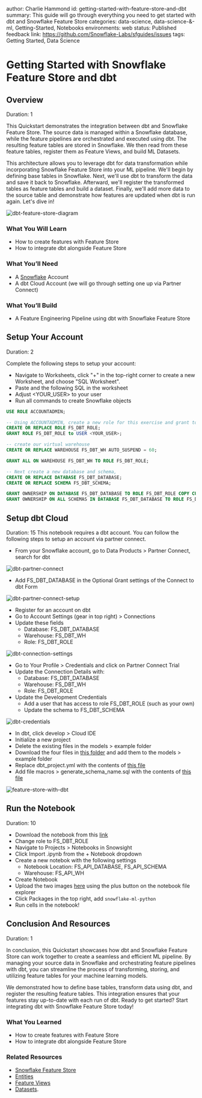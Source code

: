 author: Charlie Hammond
id: getting-started-with-feature-store-and-dbt
summary: This guide will go through everything you need to get started with dbt and Snowflake Feature Store
categories: data-science, data-science-&-ml, Getting-Started, Notebooks
environments: web
status: Published 
feedback link: https://github.com/Snowflake-Labs/sfguides/issues
tags: Getting Started, Data Science 

# Getting Started with Snowflake Feature Store and dbt
<!-- ------------------------ -->
## Overview 
Duration: 1

This Quickstart demonstrates the integration between dbt and Snowflake Feature Store. The source data is managed within a Snowflake database, while the feature pipelines are orchestrated and executed using dbt. The resulting feature tables are stored in Snowflake. We then read from these feature tables, register them as Feature Views, and build ML Datasets.

This architecture allows you to leverage dbt for data transformation while incorporating Snowflake Feature Store into your ML pipeline. We'll begin by defining base tables in Snowflake. Next, we'll use dbt to transform the data and save it back to Snowflake. Afterward, we'll register the transformed tables as feature tables and build a dataset. Finally, we'll add more data to the source table and demonstrate how features are updated when dbt is run again. Let's dive in!

![dbt-feature-store-diagram](assets/dbt-feature-store-diagram.png)

### What You Will Learn 
- How to create features with Feature Store
- How to integrate dbt alongside Feature Store

### What You’ll Need 
- A [Snowflake](https://app.snowflake.com/) Account
- A dbt Cloud Account (we will go through setting one up via Partner Connect)

### What You’ll Build 
- A Feature Engineering Pipeline using dbt with Snowflake Feature Store

<!-- ------------------------ -->
## Setup Your Account
Duration: 2

Complete the following steps to setup your account:
- Navigate to Worksheets, click "+" in the top-right corner to create a new Worksheet, and choose "SQL Worksheet".
- Paste and the following SQL in the worksheet 
- Adjust <YOUR_USER> to your user
- Run all commands to create Snowflake objects

```sql
USE ROLE ACCOUNTADMIN;

-- Using ACCOUNTADMIN, create a new role for this exercise and grant to applicable users
CREATE OR REPLACE ROLE FS_DBT_ROLE;
GRANT ROLE FS_DBT_ROLE to USER <YOUR_USER>;

-- create our virtual warehouse
CREATE OR REPLACE WAREHOUSE FS_DBT_WH AUTO_SUSPEND = 60;

GRANT ALL ON WAREHOUSE FS_DBT_WH TO ROLE FS_DBT_ROLE;

-- Next create a new database and schema,
CREATE OR REPLACE DATABASE FS_DBT_DATABASE;
CREATE OR REPLACE SCHEMA FS_DBT_SCHEMA;

GRANT OWNERSHIP ON DATABASE FS_DBT_DATABASE TO ROLE FS_DBT_ROLE COPY CURRENT GRANTS;
GRANT OWNERSHIP ON ALL SCHEMAS IN DATABASE FS_DBT_DATABASE TO ROLE FS_DBT_ROLE COPY CURRENT GRANTS;
```

<!-- ------------------------ -->
## Setup dbt Cloud
Duration: 15
This notebook requires a dbt account. You can follow the following steps to setup an account via partner connect. 

- From your Snowflake account, go to Data Products > Partner Connect, search for dbt

![dbt-partner-connect](assets/dbt-partner-connect.png)

- Add FS_DBT_DATABASE in the Optional Grant settings of the Connect to dbt Form

![dbt-partner-connect-setup](assets/dbt-partner-connect-setup.png)

- Register for an account on dbt
- Go to Account Settings (gear in top right) > Connections
- Update these fields
    - Database: FS_DBT_DATABASE
    - Warehouse: FS_DBT_WH
    - Role: FS_DBT_ROLE

![dbt-connection-settings](assets/dbt-connection-settings.png)

- Go to Your Profile > Credentials and click on Partner Connect Trial
- Update the Connection Details with:
    - Database: FS_DBT_DATABASE
    - Warehouse: FS_DBT_WH
    - Role: FS_DBT_ROLE
- Update the Development Credentials 
    - Add a user that has access to role FS_DBT_ROLE (such as your own)
    - Update the schema to FS_DBT_SCHEMA

![dbt-credentials](assets/dbt-credentials.png)

- In dbt, click develop > Cloud IDE
- Initialize a new project
- Delete the existing files in the models > example folder
- Download the four files in [this folder](https://github.com/Snowflake-Labs/sfguide-how-to-manage-features-in-dbt-with-snowflake-feature-store/tree/main/scripts/dbt-files/models) and add them to the models > example folder
- Replace dbt_project.yml with the contents of [this file](https://github.com/Snowflake-Labs/sfguide-how-to-manage-features-in-dbt-with-snowflake-feature-store/blob/main/scripts/dbt-files/dbt_project.yml)
- Add file macros > generate_schema_name.sql with the contents of [this file](https://github.com/Snowflake-Labs/sfguide-how-to-manage-features-in-dbt-with-snowflake-feature-store/blob/main/scripts/dbt-files/macros/generate_schema_name.sql)

![feature-store-with-dbt](assets/feature-store-with-dbt.png)

<!-- ------------------------ -->
## Run the Notebook
Duration: 10

- Download the notebook from this [link](https://github.com/Snowflake-Labs/sfguide-how-to-manage-features-in-dbt-with-snowflake-feature-store/blob/main/notebooks/0_start_here.ipynb)
- Change role to FS_DBT_ROLE
- Navigate to Projects > Notebooks in Snowsight
- Click Import .ipynb from the + Notebook dropdown
- Create a new notebok with the following settings
  - Notebook Location: FS_API_DATABASE, FS_API_SCHEMA
  - Warehouse: FS_API_WH
- Create Notebook
- Upload the two images [here](https://github.com/Snowflake-Labs/sfguide-how-to-manage-features-in-dbt-with-snowflake-feature-store/blob/main/scripts/img/) using the plus button on the notebook file explorer
- Click Packages in the top right, add `snowflake-ml-python`
- Run cells in the notebook!

<!-- ------------------------ -->
## Conclusion And Resources
Duration: 1

In conclusion, this Quickstart showcases how dbt and Snowflake Feature Store can work together to create a seamless and efficient ML pipeline. By managing your source data in Snowflake and orchestrating feature pipelines with dbt, you can streamline the process of transforming, storing, and utilizing feature tables for your machine learning models.

We demonstrated how to define base tables, transform data using dbt, and register the resulting feature tables. This integration ensures that your features stay up-to-date with each run of dbt. Ready to get started? Start integrating dbt with Snowflake Feature Store today!

### What You Learned
- How to create features with Feature Store
- How to integrate dbt alongside Feature Store

### Related Resources
- [Snowflake Feature Store](https://docs.snowflake.com/en/developer-guide/snowflake-ml/feature-store/overview)
- [Entities](https://docs.snowflake.com/en/developer-guide/snowflake-ml/feature-store/entities)
- [Feature Views](https://docs.snowflake.com/en/developer-guide/snowflake-ml/feature-store/feature-views)
- [Datasets](https://docs.snowflake.com/en/developer-guide/snowflake-ml/feature-store/modeling#generating-datasets-for-training).